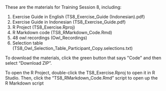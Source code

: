 These are the materials for Training Session 8, including:

1. Exercise Guide in English (TS8_Exercise_Guide (Indonesian).pdf)
2. Exercise Guide in Indonesian (TS8_Exercise_Guide.pdf)
3. R Project (TS8_Exercise.Rproj)
4. R Markdown code (TS8_RMarkdown_Code.Rmd)
5. 48 owl recordings (Owl_Recordings)
6. Selection table (TS8_Owl_Selection_Table_Participant_Copy.selections.txt)

To download the materials, click the green button that says "Code" and then select “Download ZIP”.

To open the R Project, double-click the TS8_Exercise.Rproj to open it in R Studio. Then, click the “TS8_RMarkdown_Code.Rmd” script to open up the R Markdown script 
